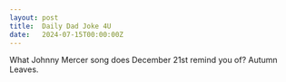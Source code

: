 ```yaml
---
layout: post
title:  Daily Dad Joke 4U
date:   2024-07-15T00:00:00Z
---
```

What Johnny Mercer song does December 21st remind you of? Autumn Leaves.
